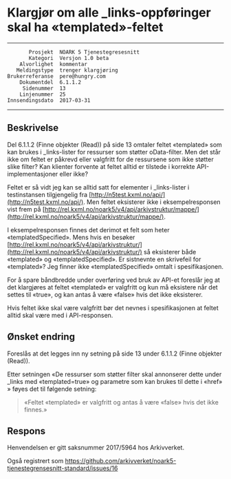 Klargjør om alle \_links-oppføringer skal ha «templated»-feltet
===============================================================

 ------------------  ---------------------------------
           Prosjekt  NOARK 5 Tjenestegresesnitt
           Kategori  Versjon 1.0 beta
        Alvorlighet  kommentar
       Meldingstype  trenger klargjøring
    Brukerreferanse  pere@hungry.com
        Dokumentdel  6.1.1.2
         Sidenummer  13
        Linjenummer  25
    Innsendingsdato  2017-03-31
 ------------------  ---------------------------------

Beskrivelse
-----------

Del 6.1.1.2 (Finne objekter (Read)) på side 13 omtaler feltet
«templated» som kan brukes i \_links-lister for ressurser som støtter
oData-filter.  Men det står ikke om feltet er påkrevd eller valgfritt
for de ressursene som ikke støtter slike filter?  Kan klienter
forvente at feltet alltid er tilstede i korrekte API-implementasjoner
eller ikke?

Feltet er så vidt jeg kan se alltid satt for elementer i
\_links-lister i testinstansen tilgjengelig fra
[http://n5test.kxml.no/api/](http://n5test.kxml.no/api/).  Men feltet
eksisterer ikke i eksempelresponsen vist frem på
[http://rel.kxml.no/noark5/v4/api/arkivstruktur/mappe/](http://rel.kxml.no/noark5/v4/api/arkivstruktur/mappe/).

I eksempelresponsen finnes det derimot et felt som heter
«templatedSpecified».  Mens hvis en besøker
[http://rel.kxml.no/noark5/v4/api/arkivstruktur/](http://rel.kxml.no/noark5/v4/api/arkivstruktur/)
så eksisterer både «templated» og «templatedSpecified».  Er sistnevnte
en skrivefeil for «templated»?  Jeg finner ikke «templatedSpecified»
omtalt i spesifikasjonen.

For å spare båndbredde under overføring ved bruk av API-et foreslår
jeg at det klargjøres at feltet «templated» er valgfritt og kun må
eksistere når det settes til «true», og kan antas å være «false» hvis
det ikke eksisterer.

Hvis feltet ikke skal være valgfritt bør det nevnes i spesifikasjonen
at feltet alltid skal være med i API-responsen.

Ønsket endring
--------------

Foreslås at det legges inn ny setning på side 13 under 6.1.1.2 (Finne
objekter (Read)).

Etter setningen «De ressurser som støtter filter skal annonserer dette
under \_links med «templated=true» og parametre som kan brukes til
dette i «href» » føyes det til følgende setning:

> «Feltet «templated» er valgfritt og antas å være «false» hvis det
> ikke finnes.»

Respons
-------

Henvendelsen er gitt saksnummer 2017/5964 hos Arkivverket.

Også registrert som
https://github.com/arkivverket/noark5-tjenestegrensesnitt-standard/issues/16
